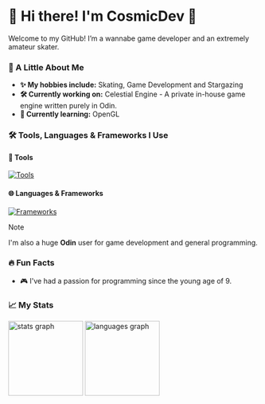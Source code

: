 # 👋 Hi there! I'm CosmicDev 🦉

Welcome to my GitHub! I’m a wannabe game developer and an extremely amateur skater.

### 🌌 A Little About Me
- **✨ My hobbies include:** Skating, Game Development and Stargazing
- **🛠️ Currently working on:** Celestial Engine - A private in-house game engine written purely in Odin.
- **🌱 Currently learning:** OpenGL

### 🛠️ Tools, Languages & Frameworks I Use
#### 🔨 Tools
[![Tools](https://skillicons.dev/icons?i=neovim,figma,powershell)](https://skillicons.dev)
#### 🌐 Languages & Frameworks
[![Frameworks](https://skillicons.dev/icons?i=gradle,java,kotlin)](https://skillicons.dev)<br>
> [!NOTE]
> I'm also a huge **Odin** user for game development and general programming.

### 🔥 Fun Facts
- 🎮 I've had a passion for programming since the young age of 9.

### 📈 My Stats
<div align="left">
  <img src="https://github-readme-stats.vercel.app/api?username=CosmicDevel&hide_title=true&hide_rank=true&show_icons=true&include_all_commits=true&count_private=true&disable_animations=true&theme=rose_pine&locale=en&hide_border=true&order=1" height="150" alt="stats graph"  />
  <img src="https://github-readme-stats.vercel.app/api/top-langs?username=CosmicDevel&locale=en&hide_title=false&layout=compact&card_width=320&langs_count=3&theme=rose_pine&hide_border=true&order=2" height="150" alt="languages graph"  />
</div>
